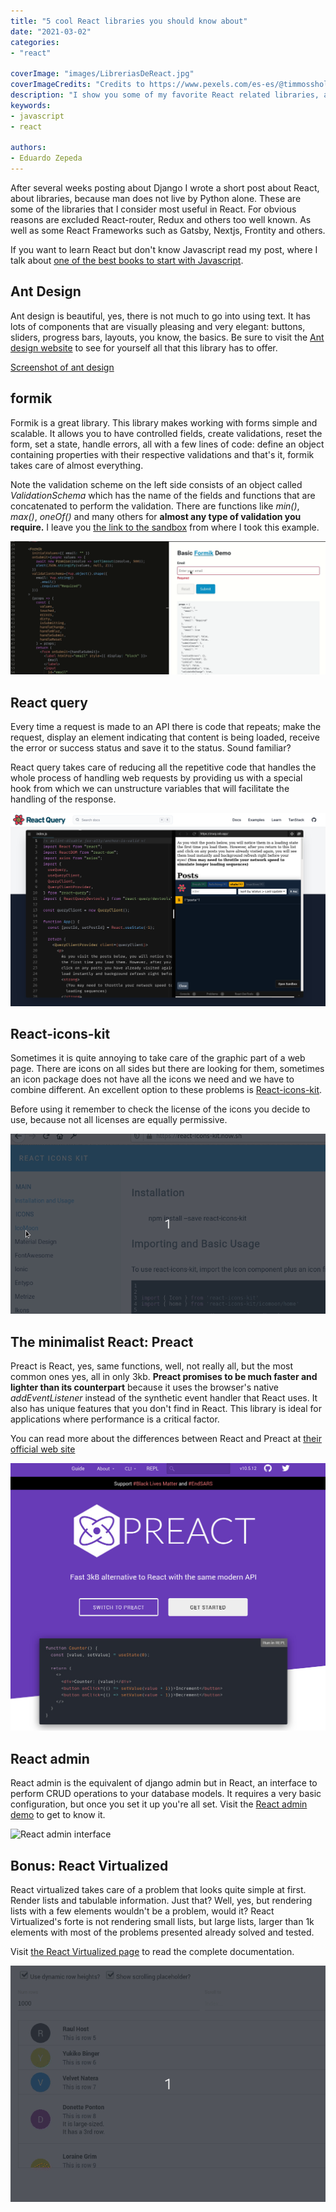```yaml
---
title: "5 cool React libraries you should know about"
date: "2021-03-02"
categories:
- "react"

coverImage: "images/LibreriasDeReact.jpg"
coverImageCredits: "Credits to https://www.pexels.com/es-es/@timmossholder/"
description: "I show you some of my favorite React related libraries, and some videos so you can see them in action working."
keywords:
- javascript
- react

authors:
- Eduardo Zepeda
---
```


After several weeks posting about Django I wrote a short post about React, about libraries, because man does not live by Python alone. These are some of the libraries that I consider most useful in React. For obvious reasons are excluded React-router, Redux and others too well known. As well as some React Frameworks such as Gatsby, Nextjs, Frontity and others.

If you want to learn React but don't know Javascript read my post, where I talk about [one of the best books to start with Javascript](/the-best-book-for-learning-modern-javascript/).

## Ant Design

Ant design is beautiful, yes, there is not much to go into using text. It has lots of components that are visually pleasing and very elegant: buttons, sliders, progress bars, layouts, you know, the basics. Be sure to visit the [Ant design website](https://ant.design/) to see for yourself all that this library has to offer.

[Screenshot of ant design](images/Ant-design.gif)

## formik

Formik is a great library. This library makes working with forms simple and scalable. It allows you to have controlled fields, create validations, reset the form, set a state, handle errors, all with a few lines of code: define an object containing properties with their respective validations and that's it, formik takes care of almost everything.

Note the validation scheme on the left side consists of an object called _ValidationSchema_ which has the name of the fields and functions that are concatenated to perform the validation. There are functions like _min()_, _max()_, _oneOf()_ and many others for **almost any type of validation you require.** I leave you [the link to the sandbox](https://codesandbox.io/s/zkrk5yldz?file=/index.js) [](https://codesandbox.io/s/zkrk5yldz?file=/index.js) from where I took this example.

![Screenshot of Formik code](images/Formik-1.gif)

## React query

Every time a request is made to an API there is code that repeats; make the request, display an element indicating that content is being loaded, receive the error or success status and save it to the status. Sound familiar?

React query takes care of reducing all the repetitive code that handles the whole process of handling web requests by providing us with a special hook from which we can unstructure variables that will facilitate the handling of the response.

![React query library ](images/reactQuery.png)

## React-icons-kit

Sometimes it is quite annoying to take care of the graphic part of a web page. There are icons on all sides but there are looking for them, sometimes an icon package does not have all the icons we need and we have to combine different. An excellent option to these problems is [React-icons-kit](https://react-icons-kit.now.sh/).

Before using it remember to check the license of the icons you decide to use, because not all licenses are equally permissive.

![Screenshot of the React icons kit page](images/React-icons-kit.gif)

## The minimalist React: Preact

Preact is React, yes, same functions, well, not really all, but the most common ones yes, all in only 3kb. **Preact promises to be much faster and lighter than its counterpart** because it uses the browser's native _addEventListener_ instead of the synthetic event handler that React uses. It also has unique features that you don't find in React. This library is ideal for applications where performance is a critical factor.

You can read more about the differences between React and Preact at [their official web site](https://preactjs.com/guide/v10/differences-to-react/)

![Screenshot of Preact page](images/Preact.jpg)

## React admin

React admin is the equivalent of django admin but in React, an interface to perform CRUD operations to your database models. It requires a very basic configuration, but once you set it up you're all set. Visit the [React admin demo](https://marmelab.com/react-admin-demo/#/) to get to know it.

![React admin interface](images/ReactAdminInterface.png)

## Bonus: React Virtualized

React virtualized takes care of a problem that looks quite simple at first. Render lists and tabulable information. Just that? Well, yes, but rendering lists with a few elements wouldn't be a problem, would it? React Virtualized's forte is not rendering small lists, but large lists, larger than 1k elements with most of the problems presented already solved and tested.

Visit [the React Virtualized page](https://bvaughn.github.io/react-virtualized/#/components/List) to read the complete documentation.

![React Virtualized working to render tables](images/ReactVirtualized.gif)